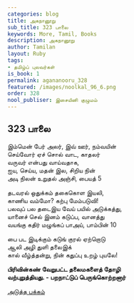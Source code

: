```yaml
---
categories: blog
title: அகநானூறு
sub_title: 323 பாலை
keywords: More, Tamil, Books
description: அகநானூறு
author: Tamilan
layout: Ruby
tags:
- தமிழ்ப் புலவர்கள்
is_book: 1
permalink: agananooru_328
featured: /images/noolkal_96_6.png
order: 328
nool_publiser: இசையினி குழுமம்
---
```



## 323 பாலை

இம்மென் பேர் அலர், இவ் ஊர், நம்வயின்  
செய்வோர் ஏச் சொல் வாட, காதலர்  
வருவர் என்பது வாய்வதாக,  
ஐய, செய்ய, மதன் இல, சிறிய நின்  
அடி நிலன் உறுதல் அஞ்சி, பையத் 5

தடவரல் ஒதுக்கம் தகைகொள இயலி,  
காணிய வம்மோ? கற்பு மேம்படுவி!  
பலவுப் பல தடைஇய வேய் பயில் அடுக்கத்து,  
யானைச் செல் இனம் கடுப்ப, வானத்து  
வயங்கு கதிர் மழுங்கப் பாஅய், பாம்பின் 10

பை பட இடிக்கும் கடுங் குரல் ஏற்றொடு  
ஆலி அழி துளி தலைஇக்  
கால் வீழ்த்தன்று, நின் கதுப்பு உறழ் புயலே!

**பிரிவின்கண் வேறுபட்ட தலைமகளைத் தோழி  
வற்புறுத்தியது. - பறநாட்டுப் பெருங்கொற்றனார்**

[அடுத்த பக்கம்](agananooru_329)